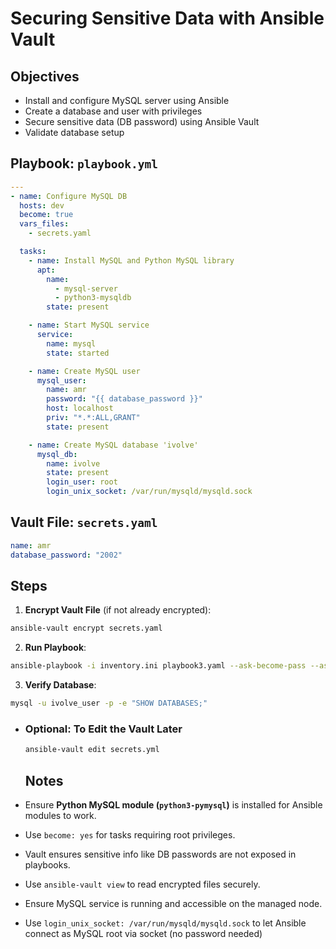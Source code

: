 # Securing Sensitive Data with Ansible Vault

## Objectives

- Install and configure MySQL server using Ansible
- Create a database and user with privileges
- Secure sensitive data (DB password) using Ansible Vault
- Validate database setup

## Playbook: `playbook.yml`

```yaml
---
- name: Configure MySQL DB
  hosts: dev
  become: true
  vars_files:
    - secrets.yaml

  tasks:
    - name: Install MySQL and Python MySQL library
      apt:
        name:
          - mysql-server
          - python3-mysqldb
        state: present

    - name: Start MySQL service
      service:
        name: mysql
        state: started

    - name: Create MySQL user
      mysql_user:
        name: amr
        password: "{{ database_password }}"
        host: localhost
        priv: "*.*:ALL,GRANT"  
        state: present

    - name: Create MySQL database 'ivolve'
      mysql_db:
        name: ivolve
        state: present
        login_user: root
        login_unix_socket: /var/run/mysqld/mysqld.sock
```

## Vault File: `secrets.yaml`

```yaml
name: amr
database_password: "2002"
```

## Steps

1. **Encrypt Vault File** (if not already encrypted):

```bash
ansible-vault encrypt secrets.yaml
```

2. **Run Playbook**:

```bash
ansible-playbook -i inventory.ini playbook3.yaml --ask-become-pass --ask-vault-pass
```

3. **Verify Database**:

```bash
mysql -u ivolve_user -p -e "SHOW DATABASES;"
```

- ### Optional: To Edit the Vault Later
  
  ```bash
  ansible-vault edit secrets.yml
  ```
  
  ## Notes

- Ensure **Python MySQL module (`python3-pymysql`)** is installed for Ansible modules to work.

- Use `become: yes` for tasks requiring root privileges.

- Vault ensures sensitive info like DB passwords are not exposed in playbooks.

- Use `ansible-vault view` to read encrypted files securely.

- Ensure MySQL service is running and accessible on the managed node.

- Use `login_unix_socket: /var/run/mysqld/mysqld.sock` to let Ansible connect as MySQL root via socket (no password needed)
